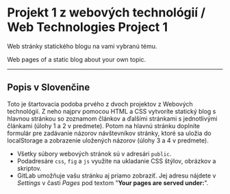 # Projekt 1 z webových technológií / Web Technologies Project 1 

Web stránky statického blogu na vami vybranú tému.

Web pages of a static blog about your own topic. 

---
## Popis v Slovenčine

Toto je štartovacia podoba  prvého z dvoch  projektov z Webových technológií. Z neho najprv pomocou HTML a CSS vytvoríte statický blog s hlavnou stránkou so zoznamom článkov a ďalšími stránkami s jednotlivými článkami (úlohy 1 a 2 v predmete). Potom na hlavnú stránku doplníte formulár pre zadávanie názorov návštevníkov stránky, ktoré sa uložia do localStorage a zobrazenie uložených názorov (úlohy 3 a 4 v predmete).

- Všetky súbory webových stránok sú v adresári `public`.
- Podadresáre `css`, `fig` a `js` využite na ukladanie CSS štýlov, obrázkov a skriptov. 
- GitLab umožňuje vašu stránku aj priamo zobraziť.  Jej adresu nájdete v *Settings* v časti *Pages* pod textom "**Your pages are served under:**".
